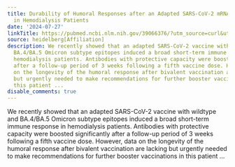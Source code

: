 ```yaml
---
title: Durability of Humoral Responses after an Adapted SARS-CoV-2 mRNA Vaccine Dose
  in Hemodialysis Patients
date: '2024-07-27'
linkTitle: https://pubmed.ncbi.nlm.nih.gov/39066376/?utm_source=curl&utm_medium=rss&utm_campaign=pubmed-2&utm_content=1FakS-2QOkCT8HsMOQP1bCRQ4YzyumYOmxmF0moLsQ3dFB1E9V&fc=20220326224207&ff=20240728181146&v=2.18.0.post9+e462414
source: heidelberg[Affiliation]
description: We recently showed that an adapted SARS-CoV-2 vaccine with wildtype and
  BA.4/BA.5 Omicron subtype epitopes induced a broad short-term immune response in
  hemodialysis patients. Antibodies with protective capacity were boosted significantly
  after a follow-up period of 3 weeks following a fifth vaccine dose. However, data
  on the longevity of the humoral response after bivalent vaccination are lacking
  but urgently needed to make recommendations for further booster vaccinations in
  this patient ...
disable_comments: true
---
```

We recently showed that an adapted SARS-CoV-2 vaccine with wildtype and BA.4/BA.5 Omicron subtype epitopes induced a broad short-term immune response in hemodialysis patients. Antibodies with protective capacity were boosted significantly after a follow-up period of 3 weeks following a fifth vaccine dose. However, data on the longevity of the humoral response after bivalent vaccination are lacking but urgently needed to make recommendations for further booster vaccinations in this patient ...